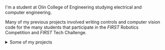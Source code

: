I'm a student at Olin College of Engineering studying electrical and computer engineering.

Many of my previous projects involved writing controls and computer vision code for the many students that participate in the *FIRST* Robotics Competition and *FIRST* Tech Challenge.

<details>
 <summary>Some of my projects</summary>
 
 ### *2020*
  - GPU-accelerated PhotonVision, a computer vision tool for FRC, the Raspberry Pi using OpenGL and MMAL ([C++](https://github.com/PhotonVision/photon-picam-driver))
  - Wrote an extended and unscented Kalman filter from scratch and contributed them to a library used by most FRC teams called WPILib ([C++/Java](https://github.com/wpilibsuite/allwpilib/commit/3b283ab9aaf9d23d7870b9c3723d03760a0bd378))
  - Designed and implemented a music matching algorithim (like Shazam) using the fast Fourier transform and principal component analysis (MATLAB)
  - Wrote an Android wrapper for the Intel RealSense T265 camera that's used by teams in the *FIRST* Tech Challenge ([C++/Java](https://github.com/pietroglyph/ftc265))
  - Completely redesigned the user interface of PhotonVision using Vue.js and Vuetify ([JS](https://github.com/PhotonVision/photonvision/tree/v2021.1.3/photon-client), [demo](https://demo.photonvision.org/))

 ### *2019*
  - Worked on the GUI rework of a popular robot system identification tool for FRC that's part of WPILib ([Python](https://github.com/wpilibsuite/frc-characterization))
  - Wrote a differential drive robot trajectory generator in Java and presented on how it works to over fifty students ([Java](https://github.com/Spartronics4915/SpartronicsLib), [animated presentation](https://github.com/pietroglyph/trajectory-presentation))

 ### *2017/18*
  - Wrote a webapp that allows students to edit and deploy robot code written with WPILib to a real robot ([Go/TypeScript](https://github.com/pietroglyph/learnyouarobot))
  - Wrote the microcontroller client and server code for an IoT product that tracks the Washington state ferry boats ([C++/JS](https://github.com/pietroglyph/fow))
</details>
